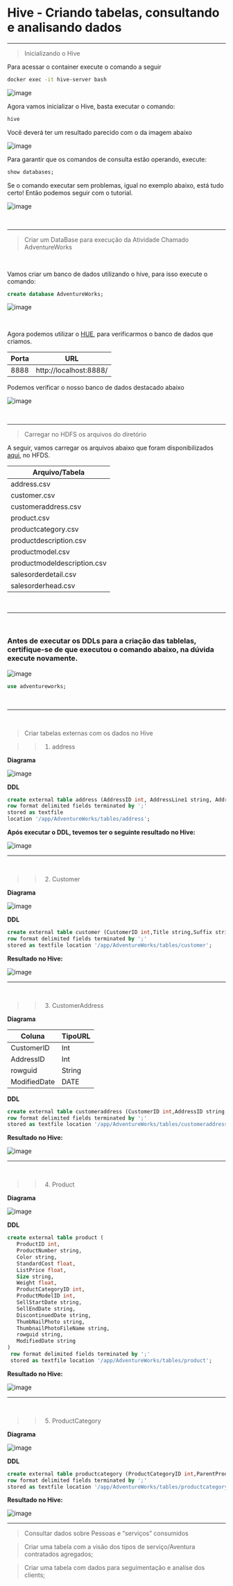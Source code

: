 # Hive - Criando tabelas, consultando e analisando dados 
<hr/>

> Inicializando o Hive 

Para acessar o container execute o comando a seguir

```sh
docker exec -it hive-server bash
```
![image](https://user-images.githubusercontent.com/42544892/236658998-2dc04ebf-42e6-48c5-bcde-c07dd2af89f4.png)

Agora vamos inicializar o Hive, basta executar o comando:

```sh
hive
```

Você deverá ter um resultado parecido com o da imagem abaixo 

![image](https://user-images.githubusercontent.com/42544892/236659100-12f719c3-99ec-454f-bf56-0daed6dd5a7b.png)


Para garantir que os comandos de consulta estão operando, execute:

```sql
show databases;
```

Se o comando executar sem problemas, igual no exemplo abaixo, está tudo certo! Então podemos seguir com o tutorial. 

![image](https://user-images.githubusercontent.com/42544892/236659256-7b5e5c3c-e5e9-4f34-98f7-ec433494a059.png)


<br><hr>

> Criar um DataBase para execução da Atividade Chamado AdventureWorks
 <br>

Vamos criar um banco de dados utilizando o hive, para isso execute o comando: 

```sql
create database AdventureWorks;
```

![image](https://user-images.githubusercontent.com/42544892/236659345-96f93300-27da-4f7e-a642-bb2bd628a5a9.png)

<br/>

Agora podemos utilizar o [HUE](https://gethue.com/), para verificarmos o banco de dados que criamos.

Porta | URL 
----- | --------------
8888  | http://localhost:8888/  


Podemos verificar o nosso banco de dados destacado abaixo 

![image](https://user-images.githubusercontent.com/42544892/236659654-1cfb69b6-4abd-4132-af03-a91ec9f8a385.png)


<br>
<hr>



> Carregar no HDFS os arquivos do diretório 

A seguir, vamos carregar os arquivos abaixo que foram disponibilizados [aqui](https://drive.google.com/drive/folders/1OfZTSYcgcun-S7UFNVAzbcr0-PzlEc08), no HFDS.


Arquivo/Tabela | 
-----   | 
address.csv | 
customer.csv | 
customeraddress.csv | 
product.csv |
productcategory.csv | 
productdescription.csv | 
productmodel.csv | 
productmodeldescription.csv | 
salesorderdetail.csv | 
salesorderhead.csv | 

<br/>
<hr>
<br>

### Antes de executar os DDLs para a criação das tablelas, certifique-se de que executou o comando abaixo, na dúvida execute novamente.

![image](https://user-images.githubusercontent.com/42544892/236663207-f17e8351-4e8d-46e7-b204-dc9f56a2f7db.png)

```sql
use adventureworks;
```

<br/>
<hr>
<br>

> Criar tabelas externas com os dados no Hive


>> 1. address

<b>Diagrama </b>

![image](https://user-images.githubusercontent.com/42544892/236662082-a54d0ecb-b2cc-439e-beda-cd7310b4f44c.png)


<b>DDL </b>


```sql
create external table address (AddressID int, AddressLine1 string, AddressLine2 string,City string,PostalCode string,rowguid string,ModifiedDate string) 
row format delimited fields terminated by ';' 
stored as textfile 
location '/app/AdventureWorks/tables/address';
```


<b> Após executar o DDL, tevemos ter o seguinte resultado no Hive: </b>

![image](https://user-images.githubusercontent.com/42544892/236662577-c69e13be-de5c-480c-8216-55e847504e0b.png)



<hr>
<br>

>> 2. Customer

<b>Diagrama </b>

![image](https://user-images.githubusercontent.com/42544892/236662941-045516f5-bac5-4690-ae76-6bc3447c33f4.png)


<b>DDL </b>


```sql
create external table customer (CustomerID int,Title string,Suffix string,CompanyName string,SalesPerson string, EmailAddress string,PasswordHash string,PasswordSalt string,rowguid string,ModifiedDate string) 
row format delimited fields terminated by ';' 
stored as textfile location '/app/AdventureWorks/tables/customer';
```


<b> Resultado no Hive: </b>


![image](https://user-images.githubusercontent.com/42544892/236663038-0ac4e90f-fdba-4182-b72c-08ddadc1d4ac.png)



<hr>
<br>

>> 3. CustomerAddress

<b>Diagrama </b>

Coluna | TipoURL 
----- | --------------
CustomerID | Int
AddressID | Int
rowguid | String
ModifiedDate | DATE



<b>DDL </b>


```sql
create external table customeraddress (CustomerID int,AddressID string,rowguid string,ModifiedDate string) 
row format delimited fields terminated by ';' 
stored as textfile location '/app/AdventureWorks/tables/customeraddress';
```


<b> Resultado no Hive: </b>


![image](https://user-images.githubusercontent.com/42544892/236664408-cf7dc6b6-afa6-4a4b-b991-93388b7679ef.png)



<hr>
<br>

>> 4. Product

<b>Diagrama </b>

![image](https://user-images.githubusercontent.com/42544892/236664480-2308af49-6829-41f3-b2f4-f265f2cba8a8.png)



<b>DDL </b>


```sql
create external table product (
   ProductID int,
   ProductNumber string,
   Color string,
   StandardCost float,
   ListPrice float,
   Size string,
   Weight float,
   ProductCategoryID int,
   ProductModelID int,
   SellStartDate string,
   SellEndDate string,
   DiscontinuedDate string,
   ThumbNailPhoto string,
   ThumbnailPhotoFileName string,
   rowguid string,
   ModifiedDate string
)
 row format delimited fields terminated by ';'
 stored as textfile location '/app/AdventureWorks/tables/product';
```


<b> Resultado no Hive: </b>


![image](https://user-images.githubusercontent.com/42544892/236664576-a4c9a216-0f0e-4d27-9826-509d42e2c85f.png)




<hr>
<br>

>> 5. ProductCategory

<b>Diagrama </b>

![image](https://user-images.githubusercontent.com/42544892/236664661-1d826508-f194-4fa3-b572-c8b7e7b708e7.png)



<b>DDL </b>


```sql
create external table productcategory (ProductCategoryID int,ParentProductCategoryID int,rowguid string,ModifiedDate string)
row format delimited fields terminated by ';' 
stored as textfile location '/app/AdventureWorks/tables/productcategory';
```


<b> Resultado no Hive: </b>


![image](https://user-images.githubusercontent.com/42544892/236664732-b085bc5a-dc27-464a-8c8c-9d233d30917c.png)





<hr>




> Consultar dados sobre Pessoas e “serviços” consumidos




> Criar uma tabela com a visão dos tipos de serviço/Aventura contratados agregados;




> Criar uma tabela com dados para seguimentação e analíse dos clients;

